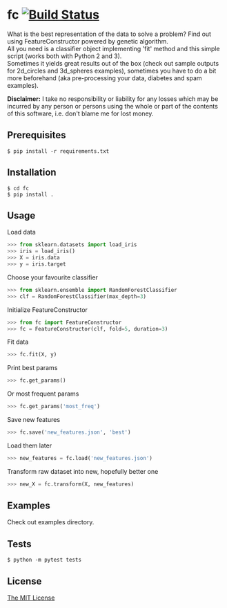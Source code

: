# fc [![Build Status](https://travis-ci.org/Sowul/fc.svg?branch=master)](https://travis-ci.org/Sowul/fc)

What is the best representation of the data to solve a problem? Find out using FeatureConstructor powered by genetic algorithm.<br> All you need is a classifier object implementing 'fit' method and this simple script (works both with Python 2 and 3).<br>
Sometimes it yields great results out of the box (check out sample outputs for 2d_circles and 3d_spheres examples), sometimes you have to do a bit more beforehand (aka pre-processing your data, diabetes and spam examples).

 __Disclaimer:__ I take no responsibility or liability for any losses which may be incurred by any person or persons using the whole or part of the contents of this software, i.e. don't blame me for lost money.<br>

## Prerequisites

```
$ pip install -r requirements.txt
```

## Installation

```
$ cd fc
$ pip install .
```

## Usage
Load data
```python
>>> from sklearn.datasets import load_iris
>>> iris = load_iris()
>>> X = iris.data
>>> y = iris.target
```
Choose your favourite classifier
```python
>>> from sklearn.ensemble import RandomForestClassifier
>>> clf = RandomForestClassifier(max_depth=3)
```
Initialize FeatureConstructor
```python
>>> from fc import FeatureConstructor
>>> fc = FeatureConstructor(clf, fold=5, duration=3)
```
Fit data
```python
>>> fc.fit(X, y)
```
Print best params
```python
>>> fc.get_params()
```
Or most frequent params
```python
>>> fc.get_params('most_freq')
```
Save new features
```python
>>> fc.save('new_features.json', 'best')
```
Load them later
```python
>>> new_features = fc.load('new_features.json')
```
Transform raw dataset into new, hopefully better one
```python
>>> new_X = fc.transform(X, new_features)
```
## Examples

Check out examples directory.

## Tests

```
$ python -m pytest tests
```

## License
[The MIT License](LICENSE)
